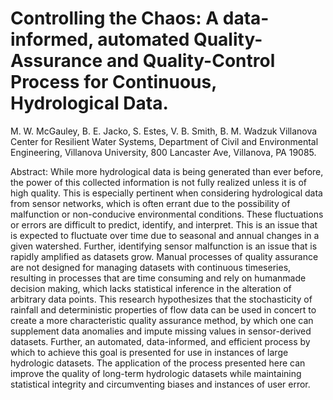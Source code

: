# 	Controlling the Chaos: A data-informed, automated Quality-Assurance and Quality-Control Process for Continuous, Hydrological Data.

M. W. McGauley, B. E. Jacko, S. Estes, V. B. Smith, B. M. Wadzuk
Villanova Center for Resilient Water Systems, Department of Civil and Environmental Engineering, Villanova University, 800 Lancaster Ave, Villanova, PA 19085.

Abstract:
While more hydrological data is being generated than ever before, the power of this collected information is not fully realized unless it is of high quality. This is especially pertinent when considering hydrological data from sensor networks, which is often errant due to the possibility of malfunction or non-conducive environmental conditions. These fluctuations or errors are difficult to predict, identify, and interpret.  This is an issue that is expected to fluctuate over time due to seasonal and annual changes in a given watershed. Further, identifying sensor malfunction is an issue that is rapidly amplified as datasets grow. Manual processes of quality assurance are not designed for managing datasets with continuous timeseries, resulting in processes that are time consuming and rely on humanmade decision making, which lacks statistical inference in the alteration of arbitrary data points. This research hypothesizes that the stochasticity of rainfall and deterministic properties of flow data can be used in concert to create a more characteristic quality assurance method, by which one can supplement data anomalies and impute missing values in sensor-derived datasets.  Further, an automated, data-informed, and efficient process by which to achieve this goal is presented for use in instances of large hydrologic datasets. The application of the process presented here can improve the quality of long-term hydrologic datasets while maintaining statistical integrity and circumventing biases and instances of user error.
